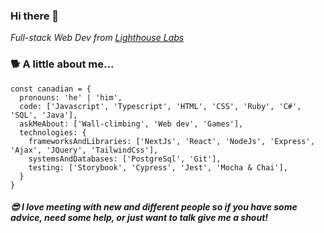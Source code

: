 ### Hi there 👋

*Full-stack Web Dev from [Lighthouse Labs](https://www.lighthouselabs.ca/)*

### 🐕 A little about me...
```
const canadian = {
  pronouns: 'he' | 'him',
  code: ['Javascript', 'Typescript', 'HTML', 'CSS', 'Ruby', 'C#', 'SQL', 'Java'],
  askMeAbout: ['Wall-climbing', 'Web dev', 'Games'],
  technologies: {
    frameworksAndLibraries: ['NextJs', 'React', 'NodeJs', 'Express', 'Ajax', 'JQuery', 'TailwindCss'],
    systemsAndDatabases: ['PostgreSql', 'Git'],
    testing: ['Storybook', 'Cypress', 'Jest', 'Mocha & Chai'], 
  }
}
```

##### 😎 I love meeting with new and different people so if you have some advice, need some help, or just want to talk give me a shout!
